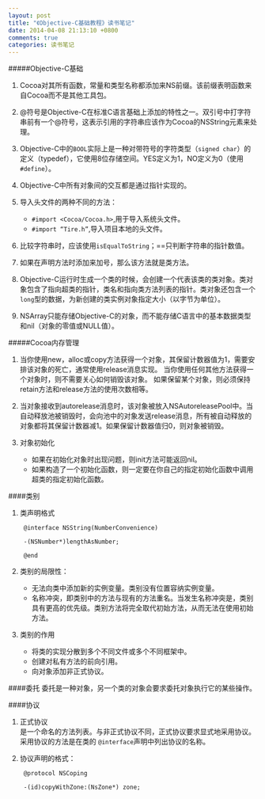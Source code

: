 ```yaml
---
layout: post
title: "《Objective-C基础教程》读书笔记"
date: 2014-04-08 21:13:10 +0800
comments: true
categories: 读书笔记
---
```

#####Objective-C基础  
1. Cocoa对其所有函数，常量和类型名称都添加来NS前缀。该前缀表明函数来自Cocoa而不是其他工具包。

2. @符号是Objective-C在标准C语言基础上添加的特性之一。双引号中打字符串前有一个@符号，这表示引用的字符串应该作为Cocoa的NSString元素来处理。

3. Objective-C中的`BOOL`实际上是一种对带符号的字符类型（`signed char`）的定义（typedef），它使用8位存储空间。YES定义为1，NO定义为0（使用`#define`）。

4. Objective-C中所有对象间的交互都是通过指针实现的。

5. 导入头文件的两种不同的方法：  
	* `#import <Cocoa/Cocoa.h>`,用于导入系统头文件。  
	* `#import “Tire.h”`,导入项目本地的头文件。

6. 比较字符串时，应该使用`isEqualToString`；==只判断字符串的指针数值。

7. 如果在声明方法时添加来加号，那么该方法就是类方法。

8. Objective-C运行时生成一个类的时候，会创建一个代表该类的类对象。类对象包含了指向超类的指针，类名和指向类方法列表的指针。类对象还包含一个`long`型的数据，为新创建的类实例对象指定大小（以字节为单位）。

9. NSArray只能存储Objective-C的对象，而不能存储C语言中的基本数据类型和nil（对象的零值或NULL值）。

#####Cocoa内存管理
1. 当你使用new，alloc或copy方法获得一个对象，其保留计数器值为1，需要安排该对象的死亡，通常使用release消息实现。
当你使用任何其他方法获得一个对象时，则不需要关心如何销毁该对象。
如果保留某个对象，则必须保持retain方法和release方法的使用次数相等。

2. 当对象接收到autorelease消息时，该对象被放入NSAutoreleasePool中。当自动释放池被销毁时，会向池中的对象发送release消息，所有被自动释放的对象都将其保留计数器减1。如果保留计数器值归0，则对象被销毁。

3. 对象初始化  
	* 如果在初始化对象时出现问题，则init方法可能返回nil。  
	* 如果构造了一个初始化函数，则一定要在你自己的指定初始化函数中调用超类的指定初始化函数。  

####类别  
1. 类声明格式
		
		@interface NSString(NumberConvenience)

		-(NSNumber*)lengthAsNumber;

		@end

1. 类别的局限性：  
	* 无法向类中添加新的实例变量。类别没有位置容纳实例变量。  
	* 名称冲突，即类别中的方法与现有的方法重名。当发生名称冲突是，类别具有更高的优先级。类别方法将完全取代初始方法，从而无法在使用初始方法。

2. 类别的作用
	* 将类的实现分散到多个不同文件或多个不同框架中。
	* 创建对私有方法的前向引用。
	* 向对象添加非正式协议。  

####委托
委托是一种对象，另一个类的对象会要求委托对象执行它的某些操作。  

####协议  
1. 正式协议  
	是一个命名的方法列表。与非正式协议不同，正式协议要求显式地采用协议。采用协议的方法是在类的
`@interface`声明中列出协议的名称。

2. 协议声明的格式：  

		@protocol NSCoping
	
		-(id)copyWithZone:(NsZone*) zone;

	